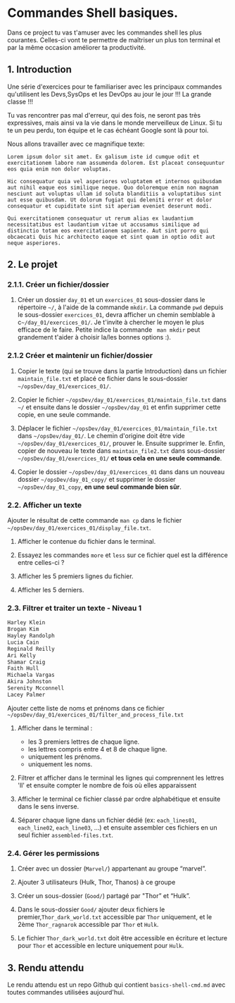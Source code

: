 # Commandes Shell basiques.

Dans ce project tu vas t'amuser avec les commandes shell les plus courantes. Celles-ci vont te permettre de maîtriser un plus ton terminal et par la même occasion améliorer ta productivité.


## 1. Introduction
Une série d'exercices pour te familiariser avec les principaux commandes qu'utilisent les Devs,SysOps et les DevOps au jour le jour !!! La grande classe !!!

Tu vas rencontrer pas mal d'erreur, qui des fois, ne seront pas très expressives, mais ainsi va la vie dans le monde merveilleux de Linux. Si tu te un peu perdu, ton équipe et le cas échéant Google sont là pour toi.


Nous allons travailler avec ce magnifique texte:

```
Lorem ipsum dolor sit amet. Ex galisum iste id cumque odit et exercitationem labore nam assumenda dolorem. Est placeat consequuntur eos quia enim non dolor voluptas.

Hic consequatur quia vel asperiores voluptatem et internos quibusdam aut nihil eaque eos similique neque. Quo doloremque enim non magnam nesciunt aut voluptas ullam id soluta blanditiis a voluptatibus sint aut esse quibusdam. Ut dolorum fugiat qui deleniti error et dolor consequatur et cupiditate sint sit aperiam eveniet deserunt modi.

Qui exercitationem consequatur ut rerum alias ex laudantium necessitatibus est laudantium vitae ut accusamus similique ad distinctio totam eos exercitationem sapiente. Aut sint porro qui obcaecati Quis hic architecto eaque et sint quam in optio odit aut neque asperiores.
```


## 2. Le projet
### 2.1.1. Créer un fichier/dossier

1. Créer un dossier `day_01` et un `exercices_01` sous-dossier dans le répertoire `~/`,  à l'aide de la commande `mkdir`. 
   La commande `pwd` depuis le sous-dossier `exercices_01`, devra afficher un chemin semblable à c`~/day_01/exercices_01/`. 
   Je t'invite à chercher le moyen le plus efficace de le faire. 
   Petite indice la commande ` man mkdir` peut grandement t'aider à choisir la/les bonnes options :).


### 2.1.2 Créer et maintenir un fichier/dossier


1. Copier le texte (qui se trouve dans la partie Introduction) dans un fichier `maintain_file.txt` et placé ce fichier dans le sous-dossier `~/opsDev/day_01/exercices_01/`.

2. Copier le fichier `~/opsDev/day_01/exercices_01/maintain_file.txt` dans `~/` et ensuite dans le dossier `~/opsDev/day_01` et enfin supprimer cette copie, en une seule commande.

3. Déplacer le fichier `~/opsDev/day_01/exercices_01/maintain_file.txt` dans `~/opsDev/day_01/`. Le chemin d'origine doit être vide `~/opsDev/day_01/exercices_01/`, prouver le. Ensuite supprimer le. Enfin, copier de nouveau le texte dans `maintain_file2.txt` dans sous-dossier `~/opsDev/day_01/exercices_01/` **et tous cela en une seule commande**.

4. Copier le dossier `~/opsDev/day_01/exercices_01` dans dans un nouveau dossier `~/opsDev/day_01_copy/` 
   et supprimer le dossier `~/opsDev/day_01_copy`, **en une seul commande bien sûr**.


### 2.2. Afficher un texte

Ajouter le résultat de cette commande `man cp` dans le fichier `~/opsDev/day_01/exercices_01/display_file.txt`.

1. Afficher le contenue du fichier dans le terminal.

2. Essayez les commandes `more` et `less` sur ce fichier quel est la différence entre celles-ci ?

3. Afficher les 5 premiers lignes du fichier.

4. Afficher les 5 derniers.


### 2.3. Filtrer et traiter un texte - Niveau 1
```txt
Harley Klein
Brogan Kim
Hayley Randolph
Lucia Cain
Reginald Reilly
Ari Kelly
Shamar Craig
Faith Hull
Michaela Vargas
Akira Johnston
Serenity Mcconnell
Lacey Palmer
```

Ajouter cette liste de noms et prénoms dans ce fichier `~/opsDev/day_01/exercices_01/filter_and_process_file.txt`

1. Afficher dans le terminal :
   - les 3 premiers lettres de chaque ligne.
   - les lettres compris entre 4 et 8 de chaque ligne.
   - uniquement les prénoms. 
   - uniquement les noms.

2. Filtrer et afficher dans le terminal les lignes qui comprennent les lettres 'll' 
   et ensuite compter le nombre de fois où elles apparaissent 

3. Afficher le terminal ce fichier classé par ordre alphabétique et ensuite dans le sens inverse.

4. Séparer chaque ligne dans un fichier dédié (ex: `each_lines01`, `each_line02`, `each_line03`, ...) et ensuite assembler ces fichiers en un seul fichier `assembled-files.txt`.



### 2.4. Gérer les permissions

1. Créer avec un dossier (`Marvel/`) appartenant au groupe “marvel”.

2. Ajouter 3 utilisateurs (Hulk, Thor, Thanos) à ce groupe

3. Créer un sous-dossier (`Good/`) partagé par "Thor” et “Hulk”.

4. Dans le sous-dossier `Good/` ajouter deux fichiers le premier,`Thor_dark_world.txt` accessible par `Thor` uniquement, et le 2ème `Thor_ragnarok` accessible par `Thor` et `Hulk`.

5. Le fichier `Thor_dark_world.txt` doit être accessible en écriture et lecture pour `Thor` et accessible en lecture uniquement pour `Hulk`.


## 3. Rendu attendu
Le rendu attendu est un repo Github qui contient `basics-shell-cmd.md` avec toutes commandes utilisées aujourd'hui.